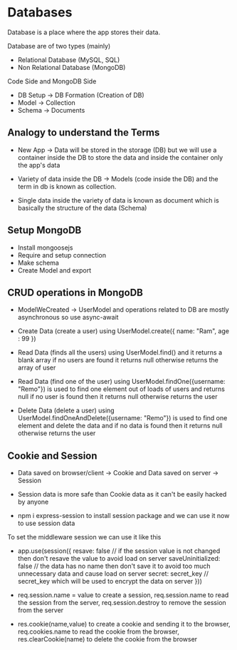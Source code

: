 # Databases
Database is a place where the app stores their data.

Database are of two types (mainly)
- Relational Database (MySQL, SQL)
- Non Relational Database (MongoDB)

Code Side and MongoDB Side
- DB Setup -> DB Formation (Creation of DB)
- Model -> Collection
- Schema -> Documents

## Analogy to understand the Terms
- New App -> Data will be stored in the storage (DB) but we will use a container inside the DB to store the data and inside the container only the app's data 

- Variety of data inside the DB -> Models (code inside the DB) and the term in db is known as collection.

- Single data inside the variety of data is known as document which is basically the structure of the data (Schema)

## Setup MongoDB
- Install mongoosejs
- Require and setup connection
- Make schema
- Create Model and export

## CRUD operations in MongoDB
- ModelWeCreated -> UserModel and operations related to DB are mostly asynchronous so use async-await

- Create Data (create a user) using UserModel.create({ name: "Ram", age : 99 })

- Read Data (finds all the users) using UserModel.find() and it returns a blank array if no users are found it returns null otherwise returns the array of user

- Read Data (find one of the user) using UserModel.findOne({username: "Remo"}) is used to find one element out of loads of users and returns null if no user is found then it returns null otherwise returns the user

- Delete Data (delete a user) using UserModel.findOneAndDelete({username: "Remo"}) is used to find one element and delete the data and if no data is found then it returns null otherwise returns the user

## Cookie and Session
- Data saved on browser/client -> Cookie and Data saved on server -> Session

- Session data is more safe than Cookie data as it can't be easily hacked by anyone

- npm i express-session to install session package and we can use it now to use session data

To set the middleware session we can use it like this

- app.use(session({
    resave: false // if the session value is not changed then don't resave the value to avoid load on server
    saveUninitialized: false // the data has no name then don't save it to avoid too much unnecessary data and cause load on server
    secret: secret_key // secret_key which will be used to encrypt the data on server
}))

- req.session.name = value to create a session, req.session.name to read the session from the server, req.session.destroy to remove the session from the server

- res.cookie(name,value) to create a cookie and sending it to the browser, req.cookies.name to read the cookie from the browser, res.clearCookie(name) to delete the cookie from the browser